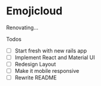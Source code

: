 # Emojicloud

Renovating...

Todos

- [ ] Start fresh with new rails app
- [ ] Implement React and Material UI
- [ ] Redesign Layout
- [ ] Make it mobile responsive
- [ ] Rewrite README
